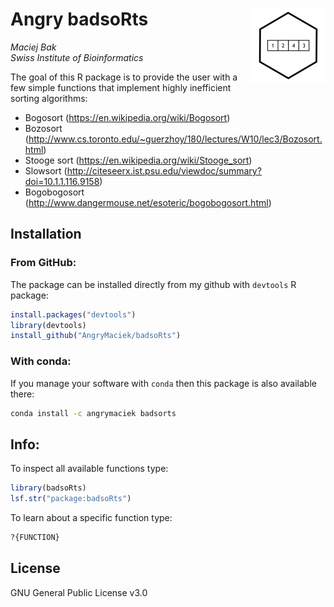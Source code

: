 # Angry badsoRts <img src='man/figures/logo.png' align="right" height="120" />
*Maciej Bak*  
*Swiss Institute of Bioinformatics*

<!-- badges: start -->
<!-- badges: end -->

The goal of this R package is to provide the user with a few simple functions
that implement highly inefficient sorting algorithms:

* Bogosort (https://en.wikipedia.org/wiki/Bogosort)
* Bozosort (http://www.cs.toronto.edu/~guerzhoy/180/lectures/W10/lec3/Bozosort.html)
* Stooge sort (https://en.wikipedia.org/wiki/Stooge_sort)
* Slowsort (http://citeseerx.ist.psu.edu/viewdoc/summary?doi=10.1.1.116.9158)
* Bogobogosort (http://www.dangermouse.net/esoteric/bogobogosort.html)


## Installation

### From GitHub:

The package can be installed directly from my github with `devtools` R package:

```r
install.packages("devtools")
library(devtools)
install_github("AngryMaciek/badsoRts")
```

### With conda:

If you manage your software with `conda` then this package is also available there:

```bash
conda install -c angrymaciek badsorts
```

## Info:

To inspect all available functions type:

```r
library(badsoRts)
lsf.str("package:badsoRts")
```

To learn about a specific function type:

```r
?{FUNCTION}
```


## License

GNU General Public License v3.0
